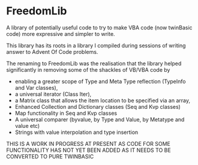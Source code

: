# FreedomLib
 A library of potentially useful code to try to make VBA code (now twinBasic code) more expressive and simpler to write.

 This library has its roots in a library I compiled during sessions of writing answer to Advent Of Code problems.

 The renaming to FreedomLib was the realisation that the library helped significantly in removing some of the shackles of VB/VBA code by 
 * enabling a greater scope of Type and Meta Type reflection (TypeInfo and Var classes),
 * a universal iterator (Class Iter),
 * a Matrix class that allows the item location to be specified via an array,
 * Enhanced Collection and Dictionary classes (Seq and Kvp classes)
 * Map functionality in Seq and Kvp classes
 * A universal comparer (byvalue, by Type and Value, by Metatype and value etc)
 * Strings with value interpolation and type insertion

THIS IS A WORK IN PROGRESS AT PRESENT AS CODE FOR SOME FUNCTIONALITY HAS NOT YET BEEN ADDED AS IT NEEDS TO BE CONVERTED TO PURE TWINBASIC
